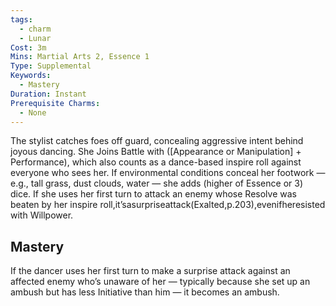 ```yaml
---
tags:
  - charm
  - Lunar
Cost: 3m
Mins: Martial Arts 2, Essence 1
Type: Supplemental
Keywords:
  - Mastery
Duration: Instant
Prerequisite Charms:
  - None
---
```

The stylist catches foes off guard, concealing aggressive intent behind joyous dancing. She Joins Battle with ([Appearance or Manipulation] + Performance), which also counts as a dance-based inspire roll against everyone who sees her. If environmental conditions conceal her footwork — e.g., tall grass, dust clouds, water — she adds (higher of Essence or 3) dice. If she uses her first turn to attack an enemy whose Resolve was beaten by her inspire roll,it’sasurpriseattack(Exalted,p.203),evenifheresisted with Willpower. 
## Mastery

If the dancer uses her first turn to make a surprise attack against an affected enemy who’s unaware of her — typically because she set up an ambush but has less Initiative than him — it becomes an ambush.